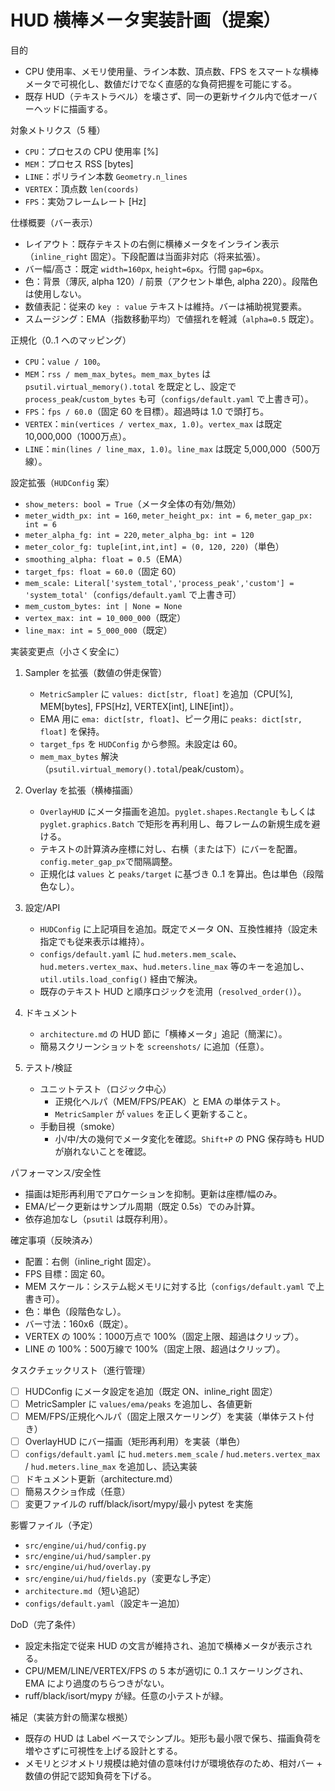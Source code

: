 # HUD 横棒メータ実装計画（提案）

目的
- CPU 使用率、メモリ使用量、ライン本数、頂点数、FPS をスマートな横棒メータで可視化し、数値だけでなく直感的な負荷把握を可能にする。
- 既存 HUD（テキストラベル）を壊さず、同一の更新サイクル内で低オーバーヘッドに描画する。

対象メトリクス（5 種）
- `CPU`：プロセスの CPU 使用率 [%]
- `MEM`：プロセス RSS [bytes]
- `LINE`：ポリライン本数 `Geometry.n_lines`
- `VERTEX`：頂点数 `len(coords)`
- `FPS`：実効フレームレート [Hz]

仕様概要（バー表示）
- レイアウト：既存テキストの右側に横棒メータをインライン表示（`inline_right` 固定）。下段配置は当面非対応（将来拡張）。
- バー幅/高さ：既定 `width=160px`, `height=6px`。行間 `gap=6px`。
- 色：背景（薄灰, alpha 120）/ 前景（アクセント単色, alpha 220）。段階色は使用しない。
- 数値表記：従来の `key : value` テキストは維持。バーは補助視覚要素。
- スムージング：EMA（指数移動平均）で値揺れを軽減（`alpha=0.5` 既定）。

正規化（0..1 へのマッピング）
- `CPU`：`value / 100`。
- `MEM`：`rss / mem_max_bytes`。`mem_max_bytes` は `psutil.virtual_memory().total` を既定とし、設定で `process_peak`/`custom_bytes` も可（`configs/default.yaml` で上書き可）。
- `FPS`：`fps / 60.0`（固定 60 を目標）。超過時は 1.0 で頭打ち。
- `VERTEX`：`min(vertices / vertex_max, 1.0)`。`vertex_max` は既定 10,000,000（1000万点）。
- `LINE`：`min(lines / line_max, 1.0)`。`line_max` は既定 5,000,000（500万線）。

設定拡張（`HUDConfig` 案）
- `show_meters: bool = True`（メータ全体の有効/無効）
- `meter_width_px: int = 160`, `meter_height_px: int = 6`, `meter_gap_px: int = 6`
- `meter_alpha_fg: int = 220`, `meter_alpha_bg: int = 120`
- `meter_color_fg: tuple[int,int,int] = (0, 120, 220)`（単色）
- `smoothing_alpha: float = 0.5`（EMA）
- `target_fps: float = 60.0`（固定 60）
- `mem_scale: Literal['system_total','process_peak','custom'] = 'system_total'`（`configs/default.yaml` で上書き可）
- `mem_custom_bytes: int | None = None`
- `vertex_max: int = 10_000_000`（既定）
- `line_max: int = 5_000_000`（既定）

実装変更点（小さく安全に）
1) Sampler を拡張（数値の併走保管）
   - `MetricSampler` に `values: dict[str, float]` を追加（CPU[%], MEM[bytes], FPS[Hz], VERTEX[int], LINE[int]）。
   - EMA 用に `ema: dict[str, float]`、ピーク用に `peaks: dict[str, float]` を保持。
   - `target_fps` を `HUDConfig` から参照。未設定は 60。
   - `mem_max_bytes` 解決（`psutil.virtual_memory().total`/peak/custom）。

2) Overlay を拡張（横棒描画）
   - `OverlayHUD` にメータ描画を追加。`pyglet.shapes.Rectangle` もしくは `pyglet.graphics.Batch` で矩形を再利用し、毎フレームの新規生成を避ける。
   - テキストの計算済み座標に対し、右横（または下）にバーを配置。`config.meter_gap_px`で間隔調整。
   - 正規化は `values` と `peaks/target` に基づき 0..1 を算出。色は単色（段階色なし）。

3) 設定/API
   - `HUDConfig` に上記項目を追加。既定でメータ ON、互換性維持（設定未指定でも従来表示は維持）。
   - `configs/default.yaml` に `hud.meters.mem_scale`、`hud.meters.vertex_max`、`hud.meters.line_max` 等のキーを追加し、`util.utils.load_config()` 経由で解決。
   - 既存のテキスト HUD と順序ロジックを流用（`resolved_order()`）。

4) ドキュメント
   - `architecture.md` の HUD 節に「横棒メータ」追記（簡潔に）。
   - 簡易スクリーンショットを `screenshots/` に追加（任意）。

5) テスト/検証
   - ユニットテスト（ロジック中心）
     - 正規化ヘルパ（MEM/FPS/PEAK）と EMA の単体テスト。
     - `MetricSampler` が `values` を正しく更新すること。
   - 手動目視（smoke）
     - 小/中/大の幾何でメータ変化を確認。`Shift+P` の PNG 保存時も HUD が崩れないことを確認。

パフォーマンス/安全性
- 描画は矩形再利用でアロケーションを抑制。更新は座標/幅のみ。
- EMA/ピーク更新はサンプル周期（既定 0.5s）でのみ計算。
- 依存追加なし（`psutil` は既存利用）。

確定事項（反映済み）
- 配置：右側（inline_right 固定）。
- FPS 目標：固定 60。
- MEM スケール：システム総メモリに対する比（`configs/default.yaml` で上書き可）。
- 色：単色（段階色なし）。
- バー寸法：160x6（既定）。
- VERTEX の 100%：1000万点で 100%（固定上限、超過はクリップ）。
- LINE の 100%：500万線で 100%（固定上限、超過はクリップ）。

タスクチェックリスト（進行管理）
- [ ] HUDConfig にメータ設定を追加（既定 ON、inline_right 固定）
- [ ] MetricSampler に `values/ema/peaks` を追加し、各値更新
- [ ] MEM/FPS/正規化ヘルパ（固定上限スケーリング）を実装（単体テスト付き）
- [ ] OverlayHUD にバー描画（矩形再利用）を実装（単色）
- [ ] `configs/default.yaml` に `hud.meters.mem_scale` / `hud.meters.vertex_max` / `hud.meters.line_max` を追加し、読込実装
- [ ] ドキュメント更新（architecture.md）
- [ ] 簡易スクショ作成（任意）
- [ ] 変更ファイルの ruff/black/isort/mypy/最小 pytest を実施

影響ファイル（予定）
- `src/engine/ui/hud/config.py`
- `src/engine/ui/hud/sampler.py`
- `src/engine/ui/hud/overlay.py`
- `src/engine/ui/hud/fields.py`（変更なし予定）
- `architecture.md`（短い追記）
- `configs/default.yaml`（設定キー追加）

DoD（完了条件）
- 設定未指定で従来 HUD の文言が維持され、追加で横棒メータが表示される。
- CPU/MEM/LINE/VERTEX/FPS の 5 本が適切に 0..1 スケーリングされ、EMA により過度のちらつきがない。
- ruff/black/isort/mypy が緑。任意の小テストが緑。

補足（実装方針の簡潔な根拠）
- 既存の HUD は Label ベースでシンプル。矩形も最小限で保ち、描画負荷を増やさずに可視性を上げる設計とする。
- メモリとジオメトリ規模は絶対値の意味付けが環境依存のため、相対バー + 数値の併記で認知負荷を下げる。
